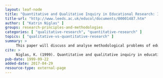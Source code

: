 ```yaml
---
layout: leaf-node
title: "Quantitative and Qualitative Inquiry in Educational Research: Is There A Paradigmatic Difference Between Them?"
title-url: "http://www.leeds.ac.uk/educol/documents/00001487.htm"
author: [ "Katrin Niglas" ]
groups: research-principles-and-methodologies
categories: [ "qualitative-research", "quantitative-research" ]
topics: [ "qualitative-vs-quantitative-research" ]
summary: >
     This paper will discuss and analyse methodological problems of educational inquiry and especially the distinction between quantitative and qualitative approaches of research.
cite: >
     Niglas, K. (1999). Quantitative and qualitative inquiry in educational research: is there a paradigmatic difference between them?.
pub-date: 1999-09-22
added-date: 2017-04-29
resource-type: external-page
---
```

